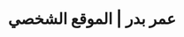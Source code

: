 ---
layout: index
permalink: /ar/home
ref: index
lang: ar

title: عمر بدر | الموقع الشخصي
welcome: مرحبا, اسمي
showname: عمر بدر
job: مطور برمجيات
button: انظر إلى أعمالي

intro1: "استمرَّ"
intro2: "بالمضيِّ"
intro3: "قدمًا"
---